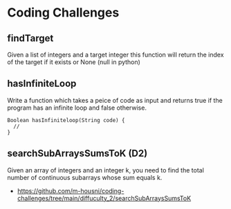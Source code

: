 # Coding Challenges

## findTarget
Given a list of integers and a target integer this function will return the index of the target if it exists or None (null in python)

## hasInfiniteLoop
Write a function which takes a peice of code as input and returns true if the program has an infinite loop and false otherwise.
```
Boolean hasInfiniteloop(String code) {
  //
}
```

## searchSubArraysSumsToK (D2)
Given an array of integers and an integer k, you need to find the total number of continuous subarrays whose sum equals k.
* https://github.com/m-housni/coding-challenges/tree/main/diffuculty_2/searchSubArraysSumsToK
